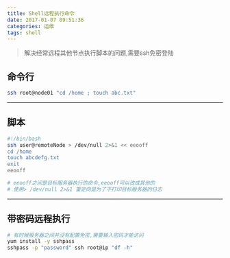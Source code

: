 ```yaml
---
title: Shell远程执行命令
date: 2017-01-07 09:51:36
categories: 运维
tags: shell
---
```


> 解决经常远程其他节点执行脚本的问题,需要ssh免密登陆

<!-- more -->

## 命令行
```sh
ssh root@node01 "cd /home ; touch abc.txt"
```

---

## 脚本
```sh
#!/bin/bash
ssh user@remoteNode > /dev/null 2>&1 << eeooff
cd /home
touch abcdefg.txt
exit
eeooff

# eeooff之间是目标服务器执行的命令,eeooff可以改成其他的
# 使用> /dev/null 2>&1 重定向是为了不打印目标服务器的日志
```

---

## 带密码远程执行
```sh
# 有时候服务器之间并没有配置免密,需要输入密码才能访问
yum install -y sshpass
sshpass -p "password" ssh root@ip "df -h"
```